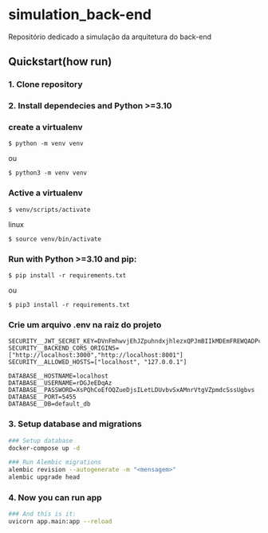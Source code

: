# simulation_back-end
Repositório dedicado a simulação da arquitetura do back-end

## Quickstart(how run)

### 1. Clone repository


### 2. Install dependecies and Python >=3.10


### create a virtualenv

```
$ python -m venv venv
```
ou
```
$ python3 -m venv venv
```

### Active a virtualenv

```
$ venv/scripts/activate
```

linux
```
$ source venv/bin/activate
```

### Run with Python >=3.10 and pip:
```
$ pip install -r requirements.txt
```
ou
```
$ pip3 install -r requirements.txt

```
### Crie um arquivo .env na raiz do projeto

```
SECURITY__JWT_SECRET_KEY=DVnFmhwvjEhJZpuhndxjhlezxQPJmBIIkMDEmFREWQADPcUnrG
SECURITY__BACKEND_CORS_ORIGINS=["http://localhost:3000","http://localhost:8001"]
SECURITY__ALLOWED_HOSTS=["localhost", "127.0.0.1"]

DATABASE__HOSTNAME=localhost
DATABASE__USERNAME=rDGJeEDqAz
DATABASE__PASSWORD=XsPQhCoEfOQZueDjsILetLDUvbvSxAMnrVtgVZpmdcSssUgbvs
DATABASE__PORT=5455
DATABASE__DB=default_db
```

### 3. Setup database and migrations

```bash
### Setup database
docker-compose up -d

### Run Alembic migrations
alembic revision --autogenerate -m "<mensagem>"
alembic upgrade head
```

### 4. Now you can run app

```bash
### And this is it:
uvicorn app.main:app --reload

```
